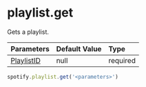 # playlist.get
Gets a playlist.

|Parameters|Default Value|Type|
|:--|:--|:--|
|[PlaylistID](playlist/parameters/playlistid)|null|required|

```js
spotify.playlist.get('<parameters>')
```
